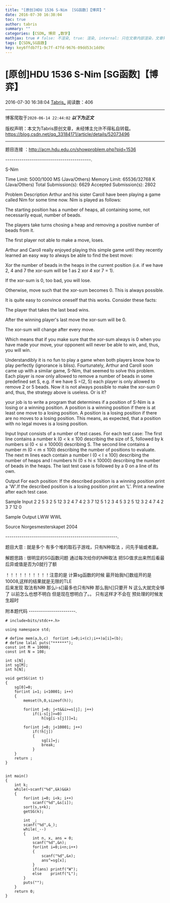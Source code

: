 ```yaml
---
title: "[原创]HDU 1536 S-Nim  [SG函数]【博弈】"
date: 2016-07-30 16:38:04
toc: true
author: tabris
summary: ""
categories: [CSDN, 博弈 ,数学]
mathjax: true # false: 不渲染, true: 渲染, internal: 只在文章内部渲染，文章列表中不渲染
tags: [CSDN,SG函数]
key: key6ffdb7f1-9c7f-47fd-9676-09dd53c1dd9c
---
```


# [原创]HDU 1536 S-Nim  [SG函数]【博弈】

2016-07-30 16:38:04  [Tabris_](https://me.csdn.net/qq_33184171) 阅读数：406

---

博客爬取于`2020-06-14 22:44:02`
***以下为正文***

版权声明：本文为Tabris原创文章，未经博主允许不得私自转载。
https://blog.csdn.net/qq_33184171/article/details/52073496

<!-- more -->

---

题目连接 ：http://acm.hdu.edu.cn/showproblem.php?pid=1536

------------------------------------------.

S-Nim

Time Limit: 5000/1000 MS (Java/Others)    Memory Limit: 65536/32768 K (Java/Others)
Total Submission(s): 6629    Accepted Submission(s): 2802


Problem Description
Arthur and his sister Caroll have been playing a game called Nim for some time now. Nim is played as follows:


  The starting position has a number of heaps, all containing some, not necessarily equal, number of beads.

  The players take turns chosing a heap and removing a positive number of beads from it.

  The first player not able to make a move, loses.


Arthur and Caroll really enjoyed playing this simple game until they recently learned an easy way to always be able to find the best move:


  Xor the number of beads in the heaps in the current position (i.e. if we have 2, 4 and 7 the xor-sum will be 1 as 2 xor 4 xor 7 = 1).

  If the xor-sum is 0, too bad, you will lose.

  Otherwise, move such that the xor-sum becomes 0. This is always possible.


It is quite easy to convince oneself that this works. Consider these facts:

  The player that takes the last bead wins.

  After the winning player's last move the xor-sum will be 0.

  The xor-sum will change after every move.


Which means that if you make sure that the xor-sum always is 0 when you have made your move, your opponent will never be able to win, and, thus, you will win. 

Understandibly it is no fun to play a game when both players know how to play perfectly (ignorance is bliss). Fourtunately, Arthur and Caroll soon came up with a similar game, S-Nim, that seemed to solve this problem. Each player is now only allowed to remove a number of beads in some predefined set S, e.g. if we have S =(2, 5) each player is only allowed to remove 2 or 5 beads. Now it is not always possible to make the xor-sum 0 and, thus, the strategy above is useless. Or is it? 

your job is to write a program that determines if a position of S-Nim is a losing or a winning position. A position is a winning position if there is at least one move to a losing position. A position is a losing position if there are no moves to a losing position. This means, as expected, that a position with no legal moves is a losing position.
 

Input
Input consists of a number of test cases. For each test case: The first line contains a number k (0 < k ≤ 100 describing the size of S, followed by k numbers si (0 < si ≤ 10000) describing S. The second line contains a number m (0 < m ≤ 100) describing the number of positions to evaluate. The next m lines each contain a number l (0 < l ≤ 100) describing the number of heaps and l numbers hi (0 ≤ hi ≤ 10000) describing the number of beads in the heaps. The last test case is followed by a 0 on a line of its own.
 

Output
For each position: If the described position is a winning position print a 'W'.If the described position is a losing position print an 'L'. Print a newline after each test case.
 

Sample Input
2 2 5
3
2 5 12
3 2 4 7
4 2 3 7 12
5 1 2 3 4 5
3
2 5 12
3 2 4 7
4 2 3 7 12
0
 

Sample Output
LWW
WWL
 

Source
Norgesmesterskapet 2004


-------------------------------------------------------.

题目大意 :
		就是多个 有多个堆的取石子游戏，只有N种取法 ，问先手输或者赢。

解题思路 :  很明显的SG函数问题  通过每次给你的N种取法 把SG值求出来然后看最后异或值是否为0就行了额

！！！！！！！！！！注意的是
计算sg函数的时候  最开始我h[]数组开的是10008,这样的结果就是无限的TLE  
后来发现 取法有N种 那么i-s[]最多也只有N种  那么我h[]只要开 N 这么大就完全够了  以前怎么也想不明白 但是现在想明白了。。 只有这样才不会在 预处理的时候发生超时    

附本题代码
-----------------------.
```
# include<bits/stdc++.h>

using namespace std;

# define mem(a,b,c)  for(int i=0;i<(c);i++)a[i]=(b);
# define lalal puts("******");
const int M = 10008;
const int N = 108;

int s[N];
int sg[M];
int h[N];

void getSG(int t)
{
    sg[0]=0;
    for(int i=1; i<10001; i++)
    {
        memset(h,0,sizeof(h));

        for(int j=0; j<t&&i>=s[j]; j++)
            if(i-s[j]>=0)
                h[sg[i-s[j]]]=1;

        for(int j=0; j<10001; j++)
            if(!h[j])
            {
                sg[i]=j;
                break;
            }
    }
    return ;
}


int main()
{
    int k;
    while(~scanf("%d",&k)&&k)
    {
        for(int i=0; i<k; i++)
            scanf("%d",&s[i]);
        sort(s,s+k);
        getSG(k);

        int _;
        scanf("%d",&_);
        while(_--)
        {
            int n, x, ans = 0;
            scanf("%d",&n);
            for(int i=0;i<n;i++)
            {
                scanf("%d",&x);
                ans^=sg[x];
            }
            if(ans) printf("W");
            else    printf("L");
        }
        puts("");
    }
    return 0;
}






```


